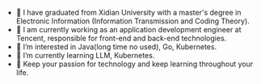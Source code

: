 - 👋 I have graduated from Xidian University with a master's degree in Electronic Information (Information Transmission and Coding Theory).
- 🚀 I am currently working as an application development engineer at Tencent, responsible for front-end and back-end technologies.
- 👀 I’m interested in Java(long time no used), Go, Kubernetes.
- 🌱 I’m currently learning LLM, Kubernetes.
- 💞️ Keep your passion for technology and keep learning throughout your life.
